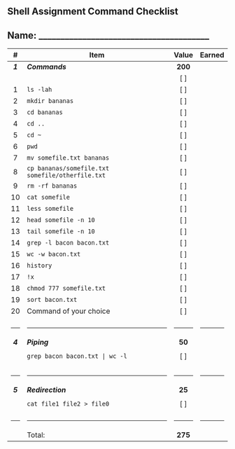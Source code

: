 ## Shell Assignment Command Checklist

## Name: _______________________________________

|    #    | Item                                             |  Value  | Earned |
| :-----: | ------------------------------------------------ | :-----: | :----: |
| ***1*** | ***Commands***                                   | **200** |        |
|         |                                                  |   [ ]   |        |
|    1    | `ls -lah`                                        |   [ ]   |        |
|    2    | `mkdir bananas`                                  |   [ ]   |        |
|    3    | `cd bananas`                                     |   [ ]   |        |
|    4    | `cd ..`                                          |   [ ]   |        |
|    5    | `cd ~`                                           |   [ ]   |        |
|    6    | `pwd`                                            |   [ ]   |        |
|    7    | `mv somefile.txt bananas`                        |   [ ]   |        |
|    8    | `cp bananas/somefile.txt somefile/otherfile.txt` |   [ ]   |        |
|    9    | `rm -rf bananas`                                 |   [ ]   |        |
|   10    | `cat somefile`                                   |   [ ]   |        |
|   11    | `less somefile`                                  |   [ ]   |        |
|   12    | `head somefile -n 10`                            |   [ ]   |        |
|   13    | `tail somefile -n 10`                            |   [ ]   |        |
|   14    | `grep -l bacon bacon.txt`                        |   [ ]   |        |
|   15    | `wc -w bacon.txt`                                |   [ ]   |        |
|   16    | `history`                                        |   [ ]   |        |
|   17    | `!x`                                             |   [ ]   |        |
|   18    | `chmod 777 somefile.txt`                         |   [ ]   |        |
|   19    | `sort bacon.txt`                                 |   [ ]   |        |
|   20    | Command of your choice                           |   [ ]   |        |
|         |                                                  |         |        |
|  <hr>   | <hr>                                             |  <hr>   |  <hr>  |
| ***4*** | ***Piping***                                     | **50**  |        |
|         |                                                  |         |        |
|         | `grep bacon bacon.txt \| wc -l`                   |   [ ]   |        |
|         |                                                  |         |        |
|         |                                                  |         |        |
|  <hr>   | <hr>                                             |  <hr>   |  <hr>  |
| ***5*** | ***Redirection***                                | **25**  |        |
|         |                                                  |         |        |
|         | `cat file1 file2 > file0 `                       |   [ ]   |        |
|         |                                                  |         |        |
|  <hr>   | <hr>                                             |  <hr>   |  <hr>  |
|         | Total:                                           | **275** |        |


